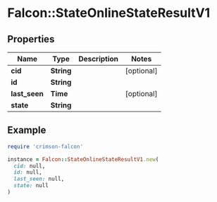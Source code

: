 # Falcon::StateOnlineStateResultV1

## Properties

| Name | Type | Description | Notes |
| ---- | ---- | ----------- | ----- |
| **cid** | **String** |  | [optional] |
| **id** | **String** |  |  |
| **last_seen** | **Time** |  | [optional] |
| **state** | **String** |  |  |

## Example

```ruby
require 'crimson-falcon'

instance = Falcon::StateOnlineStateResultV1.new(
  cid: null,
  id: null,
  last_seen: null,
  state: null
)
```

